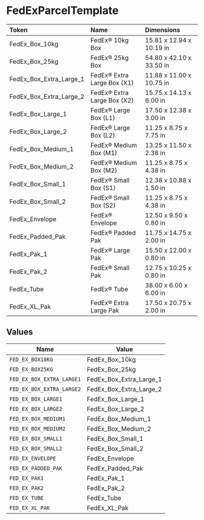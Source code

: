 # FedExParcelTemplate

|Token | Name | Dimensions|
|:---|:---|:---|
| FedEx_Box_10kg | FedEx® 10kg Box | 15.81 x 12.94 x 10.19 in|
| FedEx_Box_25kg | FedEx® 25kg Box | 54.80 x 42.10 x 33.50 in|
| FedEx_Box_Extra_Large_1 | FedEx® Extra Large Box (X1) | 11.88 x 11.00 x 10.75 in|
| FedEx_Box_Extra_Large_2 | FedEx® Extra Large Box (X2) | 15.75 x 14.13 x 6.00 in|
| FedEx_Box_Large_1 | FedEx® Large Box (L1) | 17.50 x 12.38 x 3.00 in|
| FedEx_Box_Large_2 | FedEx® Large Box (L2) | 11.25 x 8.75 x 7.75 in|
| FedEx_Box_Medium_1 | FedEx® Medium Box (M1) | 13.25 x 11.50 x 2.38 in|
| FedEx_Box_Medium_2 | FedEx® Medium Box (M2) | 11.25 x 8.75 x 4.38 in|
| FedEx_Box_Small_1 | FedEx® Small Box (S1) | 12.38 x 10.88 x 1.50 in|
| FedEx_Box_Small_2 | FedEx® Small Box (S2) | 11.25 x 8.75 x 4.38 in|
| FedEx_Envelope | FedEx® Envelope | 12.50 x 9.50 x 0.80 in|
| FedEx_Padded_Pak | FedEx® Padded Pak | 11.75 x 14.75 x 2.00 in|
| FedEx_Pak_1 | FedEx® Large Pak | 15.50 x 12.00 x 0.80 in|
| FedEx_Pak_2 | FedEx® Small Pak | 12.75 x 10.25 x 0.80 in|
| FedEx_Tube | FedEx® Tube | 38.00 x 6.00 x 6.00 in|
| FedEx_XL_Pak | FedEx® Extra Large Pak | 17.50 x 20.75 x 2.00 in|



## Values

| Name                      | Value                     |
| ------------------------- | ------------------------- |
| `FED_EX_BOX10KG`          | FedEx_Box_10kg            |
| `FED_EX_BOX25KG`          | FedEx_Box_25kg            |
| `FED_EX_BOX_EXTRA_LARGE1` | FedEx_Box_Extra_Large_1   |
| `FED_EX_BOX_EXTRA_LARGE2` | FedEx_Box_Extra_Large_2   |
| `FED_EX_BOX_LARGE1`       | FedEx_Box_Large_1         |
| `FED_EX_BOX_LARGE2`       | FedEx_Box_Large_2         |
| `FED_EX_BOX_MEDIUM1`      | FedEx_Box_Medium_1        |
| `FED_EX_BOX_MEDIUM2`      | FedEx_Box_Medium_2        |
| `FED_EX_BOX_SMALL1`       | FedEx_Box_Small_1         |
| `FED_EX_BOX_SMALL2`       | FedEx_Box_Small_2         |
| `FED_EX_ENVELOPE`         | FedEx_Envelope            |
| `FED_EX_PADDED_PAK`       | FedEx_Padded_Pak          |
| `FED_EX_PAK1`             | FedEx_Pak_1               |
| `FED_EX_PAK2`             | FedEx_Pak_2               |
| `FED_EX_TUBE`             | FedEx_Tube                |
| `FED_EX_XL_PAK`           | FedEx_XL_Pak              |